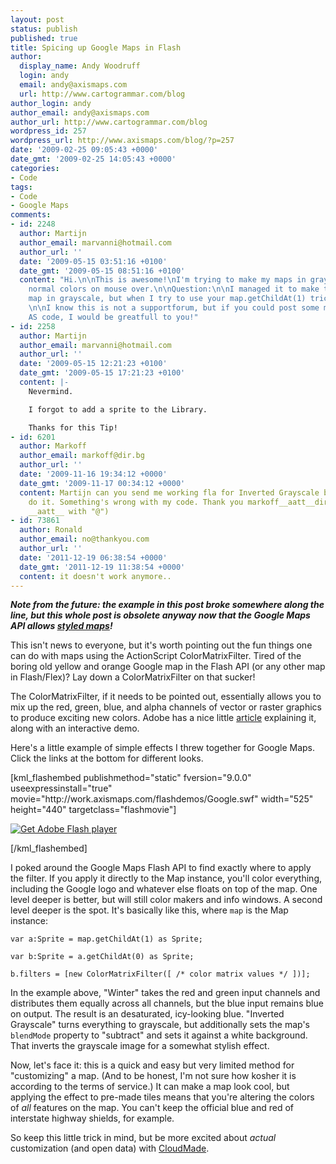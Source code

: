 ```yaml
---
layout: post
status: publish
published: true
title: Spicing up Google Maps in Flash
author:
  display_name: Andy Woodruff
  login: andy
  email: andy@axismaps.com
  url: http://www.cartogrammar.com/blog
author_login: andy
author_email: andy@axismaps.com
author_url: http://www.cartogrammar.com/blog
wordpress_id: 257
wordpress_url: http://www.axismaps.com/blog/?p=257
date: '2009-02-25 09:05:43 +0000'
date_gmt: '2009-02-25 14:05:43 +0000'
categories:
- Code
tags:
- Code
- Google Maps
comments:
- id: 2248
  author: Martijn
  author_email: marvanni@hotmail.com
  author_url: ''
  date: '2009-05-15 03:51:16 +0100'
  date_gmt: '2009-05-15 08:51:16 +0100'
  content: "Hi.\n\nThis is awesome!\nI'm trying to make my maps in grayscale and show
    normal colors on mouse over.\n\nQuestion:\n\nI managed it to make the complete
    map in grayscale, but when I try to use your map.getChildAt(1) trick, I get errors.
    \n\nI know this is not a supportforum, but if you could post some more of the
    AS code, I would be greatfull to you!"
- id: 2258
  author: Martijn
  author_email: marvanni@hotmail.com
  author_url: ''
  date: '2009-05-15 12:21:23 +0100'
  date_gmt: '2009-05-15 17:21:23 +0100'
  content: |-
    Nevermind.

    I forgot to add a sprite to the Library.

    Thanks for this Tip!
- id: 6201
  author: Markoff
  author_email: markoff@dir.bg
  author_url: ''
  date: '2009-11-16 19:34:12 +0000'
  date_gmt: '2009-11-17 00:34:12 +0000'
  content: Martijn can you send me working fla for Inverted Grayscale because i can't
    do it. Something's wrong with my code. Thank you markoff__aatt__dir.bg (replace
    __aatt__ with "@")
- id: 73861
  author: Ronald
  author_email: no@thankyou.com
  author_url: ''
  date: '2011-12-19 06:38:54 +0000'
  date_gmt: '2011-12-19 11:38:54 +0000'
  content: it doesn't work anymore..
---
```

<p><strong><em>Note from the future: the example in this post broke somewhere along the line, but this whole post is obsolete anyway now that the Google Maps API allows <a href="http://www.41latitude.com/post/1268734799/google-styled-maps">styled maps</a>!</em></strong></p>
<p>This isn't news to everyone, but it's worth pointing out the fun things one can do with maps using the ActionScript ColorMatrixFilter.  Tired of the boring old yellow and orange Google map in the Flash API (or any other map in Flash/Flex)?  Lay down a ColorMatrixFilter on that sucker!</p>
<p>The ColorMatrixFilter, if it needs to be pointed out, essentially allows you to mix up the red, green, blue, and alpha channels of vector or raster graphics to produce exciting new colors.  Adobe has a nice little <a href="http://www.adobe.com/devnet/flash/articles/matrix_transformations_04.html">article</a> explaining it, along with an interactive demo.</p>
<p>Here's a little example of simple effects I threw together for Google Maps.  Click the links at the bottom for different looks.</p>
<p>[kml_flashembed publishmethod="static" fversion="9.0.0" useexpressinstall="true" movie="http://work.axismaps.com/flashdemos/Google.swf" width="525" height="440" targetclass="flashmovie"]</p>
<p><a href="http://adobe.com/go/getflashplayer"><img style="border: 0px initial initial;" src="http://www.adobe.com/images/shared/download_buttons/get_flash_player.gif" alt="Get Adobe Flash player" /></a></p>
<p>[/kml_flashembed]</p>
<p>I poked around the Google Maps Flash API to find exactly where to apply the filter.  If you apply it directly to the Map instance, you'll color everything, including the Google logo and whatever else floats on top of the map.  One level deeper is better, but will still color makers and info windows.  A second level deeper is the spot.  It's basically like this, where <code>map</code> is the Map instance:</p>
<p><code>var a:Sprite = map.getChildAt(1) as Sprite;<br />
var b:Sprite = a.getChildAt(0) as Sprite;<br />
b.filters = [new ColorMatrixFilter([ /* color matrix values */ ])];</code></p>
<p>In the example above, "Winter" takes the red and green input channels and distributes them equally across all channels, but the blue input remains blue on output.  The result is an desaturated, icy-looking blue. "Inverted Grayscale" turns everything to grayscale, but additionally sets the map's <code>blendMode</code> property to "subtract" and sets it against a white background.  That inverts the grayscale image for a somewhat stylish effect.</p>
<p>Now, let's face it: this is a quick and easy but very limited method for "customizing" a map.  (And to be honest, I'm not sure how kosher it is according to the terms of service.)  It can make a map look cool, but applying the effect to pre-made tiles means that you're altering the colors of <em>all</em> features on the map.  You can't keep the official blue and red of interstate highway shields, for example.</p>
<p>So keep this little trick in mind, but be more excited about <em>actual</em> customization (and open data) with <a href="http://cloudmade.com/products/style-editor">CloudMade</a>.</p>
